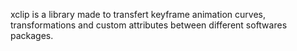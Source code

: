 xclip
is a library made to transfert keyframe animation curves, transformations 
and custom attributes between different softwares packages.
